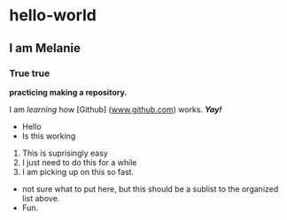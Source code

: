 # hello-world
## I am Melanie
### True true
**practicing making a repository.**

I am *learning* how [Github] (www.github.com) works. _**Yay!**_
* Hello
* Is this working

1. This is suprisingly easy
2. I just need to do this for a while
3. I am picking up on this so fast.
  * not sure what to put here, but this should be a sublist to the organized list above.
  * Fun.
